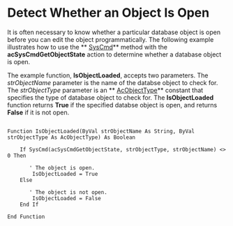 
# Detect Whether an Object Is Open

It is often necessary to know whether a particular database object is open before you can edit the object programmatically. The following example illustrates how to use the  ** [SysCmd](5064B8CC-6F9A-602B-E304-6D1478D9B4A7.md)** method with the **acSysCmdGetObjectState** action to determine whether a database object is open.

The example function,  **IsObjectLoaded**, accepts two parameters. The  _strObjectName_ parameter is the name of the databse object to check for. The _strObjectType_ parameter is an ** [AcObjectType](157A8D35-2B27-4F62-8E74-525043F6EC71.md)** constant that specifies the type of database object to check for. The **IsObjectLoaded** function returns **True** if the specified databse object is open, and returns **False** if it is not open.



```
 
Function IsObjectLoaded(ByVal strObjectName As String, ByVal strObjectType As AcObjectType) As Boolean 
     
    If SysCmd(acSysCmdGetObjectState, strObjectType, strObjectName) <> 0 Then 
         
       ' The object is open. 
        IsObjectLoaded = True 
    Else 
 
       ' The object is not open. 
        IsObjectLoaded = False 
    End If 
     
End Function
```

